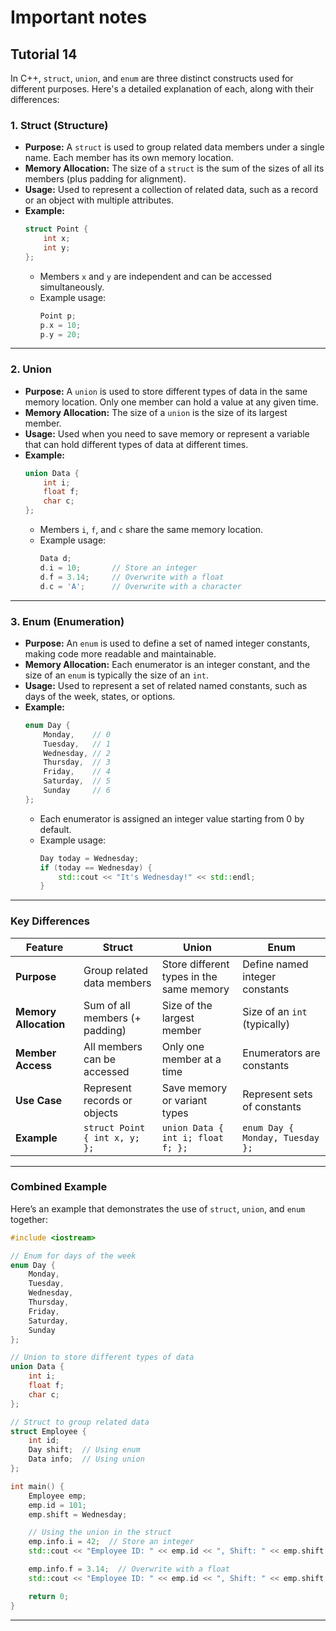 # Important notes

## Tutorial 14

In C++, `struct`, `union`, and `enum` are three distinct constructs used for different purposes. Here's a detailed explanation of each, along with their differences:

### 1. **Struct (Structure)**
- **Purpose:** A `struct` is used to group related data members under a single name. Each member has its own memory location.
- **Memory Allocation:** The size of a `struct` is the sum of the sizes of all its members (plus padding for alignment).
- **Usage:** Used to represent a collection of related data, such as a record or an object with multiple attributes.
- **Example:**
  ```cpp
  struct Point {
      int x;
      int y;
  };
  ```
  - Members `x` and `y` are independent and can be accessed simultaneously.
  - Example usage:
    ```cpp
    Point p;
    p.x = 10;
    p.y = 20;
    ```

---

### 2. **Union**
- **Purpose:** A `union` is used to store different types of data in the same memory location. Only one member can hold a value at any given time.
- **Memory Allocation:** The size of a `union` is the size of its largest member.
- **Usage:** Used when you need to save memory or represent a variable that can hold different types of data at different times.
- **Example:**
  ```cpp
  union Data {
      int i;
      float f;
      char c;
  };
  ```
  - Members `i`, `f`, and `c` share the same memory location.
  - Example usage:
    ```cpp
    Data d;
    d.i = 10;       // Store an integer
    d.f = 3.14;     // Overwrite with a float
    d.c = 'A';      // Overwrite with a character
    ```

---

### 3. **Enum (Enumeration)**
- **Purpose:** An `enum` is used to define a set of named integer constants, making code more readable and maintainable.
- **Memory Allocation:** Each enumerator is an integer constant, and the size of an `enum` is typically the size of an `int`.
- **Usage:** Used to represent a set of related named constants, such as days of the week, states, or options.
- **Example:**
  ```cpp
  enum Day {
      Monday,    // 0
      Tuesday,   // 1
      Wednesday, // 2
      Thursday,  // 3
      Friday,    // 4
      Saturday,  // 5
      Sunday     // 6
  };
  ```
  - Each enumerator is assigned an integer value starting from 0 by default.
  - Example usage:
    ```cpp
    Day today = Wednesday;
    if (today == Wednesday) {
        std::cout << "It's Wednesday!" << std::endl;
    }
    ```

---

### Key Differences

| Feature                | Struct                          | Union                          | Enum                          |
|------------------------|---------------------------------|--------------------------------|-------------------------------|
| **Purpose**            | Group related data members      | Store different types in the same memory | Define named integer constants |
| **Memory Allocation**  | Sum of all members (+ padding)  | Size of the largest member     | Size of an `int` (typically)  |
| **Member Access**      | All members can be accessed     | Only one member at a time      | Enumerators are constants     |
| **Use Case**           | Represent records or objects    | Save memory or variant types   | Represent sets of constants   |
| **Example**            | `struct Point { int x, y; };`   | `union Data { int i; float f; };` | `enum Day { Monday, Tuesday };` |

---

### Combined Example
Here’s an example that demonstrates the use of `struct`, `union`, and `enum` together:

```cpp
#include <iostream>

// Enum for days of the week
enum Day {
    Monday,
    Tuesday,
    Wednesday,
    Thursday,
    Friday,
    Saturday,
    Sunday
};

// Union to store different types of data
union Data {
    int i;
    float f;
    char c;
};

// Struct to group related data
struct Employee {
    int id;
    Day shift;  // Using enum
    Data info;  // Using union
};

int main() {
    Employee emp;
    emp.id = 101;
    emp.shift = Wednesday;

    // Using the union in the struct
    emp.info.i = 42;  // Store an integer
    std::cout << "Employee ID: " << emp.id << ", Shift: " << emp.shift << ", Data: " << emp.info.i << std::endl;

    emp.info.f = 3.14;  // Overwrite with a float
    std::cout << "Employee ID: " << emp.id << ", Shift: " << emp.shift << ", Data: " << emp.info.f << std::endl;

    return 0;
}
```

---

